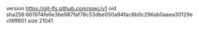 version https://git-lfs.github.com/spec/v1
oid sha256:661974fe6e3be987faf78c53dbe050a94fac6b0c296ab0aaea30129ecf4ff601
size 21041
